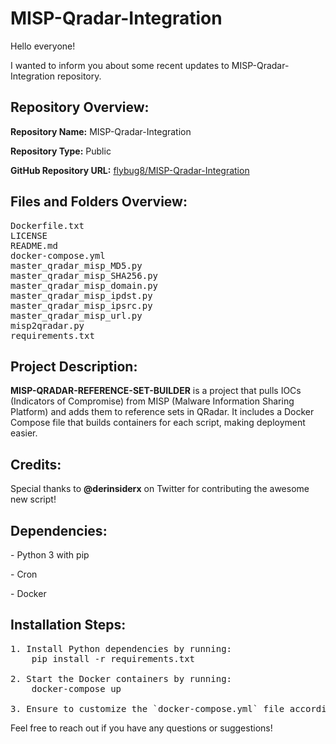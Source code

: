 <!DOCTYPE html>
<html lang="en">
<head>
    <meta charset="UTF-8">
    <meta name="viewport" content="width=device-width, initial-scale=1.0">

</head>
<body>

<h1>MISP-Qradar-Integration</h1>

<p>Hello everyone!</p>

<p>I wanted to inform you about some recent updates to MISP-Qradar-Integration repository.</p>

<h2>Repository Overview:</h2>

<p><strong>Repository Name:</strong> MISP-Qradar-Integration</p>
<p><strong>Repository Type:</strong> Public</p>
<p><strong>GitHub Repository URL:</strong> <a href="https://github.com/flybug8/MISP-Qradar-Integration">flybug8/MISP-Qradar-Integration</a></p>

<h2>Files and Folders Overview:</h2>
<pre>
Dockerfile.txt
LICENSE
README.md
docker-compose.yml
master_qradar_misp_MD5.py
master_qradar_misp_SHA256.py
master_qradar_misp_domain.py
master_qradar_misp_ipdst.py
master_qradar_misp_ipsrc.py
master_qradar_misp_url.py
misp2qradar.py
requirements.txt
</pre>

<h2>Project Description:</h2>

<p><strong>MISP-QRADAR-REFERENCE-SET-BUILDER</strong> is a project that pulls IOCs (Indicators of Compromise) from MISP (Malware Information Sharing Platform) and adds them to reference sets in QRadar. It includes a Docker Compose file that builds containers for each script, making deployment easier.</p>

<h2>Credits:</h2>
<p>Special thanks to <strong>@derinsiderx</strong> on Twitter for contributing the awesome new script!</p>

<h2>Dependencies:</h2>

<p>- Python 3 with pip</p>
<p>- Cron</p>
<p>- Docker</p>

<h2>Installation Steps:</h2>

<pre>
1. Install Python dependencies by running:
    pip install -r requirements.txt

2. Start the Docker containers by running:
    docker-compose up

3. Ensure to customize the `docker-compose.yml` file according to your requirements and replace `< >` fields with the correct credentials.
</pre>

<p>Feel free to reach out if you have any questions or suggestions!</p>

</body>
</html>
